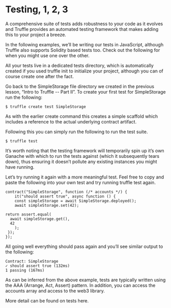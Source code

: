# Testing, 1, 2, 3
A comprehensive suite of tests adds robustness to your code as it evolves and Truffle provides an automated testing framework that makes adding this to your project a breeze.

In the following examples, we’ll be writing our tests in JavaScript, although Truffle also supports Solidity based tests too. Check out the following for when you might use one over the other.

All your tests live in a dedicated tests directory, which is automatically created if you used truffle init to initialize your project, although you can of course create one after the fact. 

Go back to the SimpleStorage file directory we created in the previous lesson, “Intro to Truffle -- Part II”. To create your first test for SimpleStorage run the following:

    $ truffle create test SimpleStorage

As with the earlier create command this creates a simple scaffold which includes a reference to the actual underlying contract artifact. 

Following this you can simply run the following to run the test suite.

    $ truffle test


It’s worth noting that the testing framework will temporarily spin up it’s own Ganache with which to run the tests against (which it subsequently tears down), thus ensuring it doesn’t pollute any existing instances you might have running.

Let’s try running it again with a more meaningful test. Feel free to copy and paste the following into your own test and try running truffle test again.

    contract("SimpleStorage", function (/* accounts */) {
        it("should assert true", async function () {
        const simpleStorage = await SimpleStorage.deployed();
        await simpleStorage.set(42);
    
    return assert.equal(
      await simpleStorage.get(),
      42
        );
     });
    });


All going well everything should pass again and you’ll see similar output to the following:

    Contract: SimpleStorage
    ✓ should assert true (132ms)
    1 passing (167ms)


As can be inferred from the above example, tests are typically written using the AAA (Arrange, Act, Assert) pattern. In addition, you can access the accounts array and access to the web3 library.

More detail can be found on tests here.